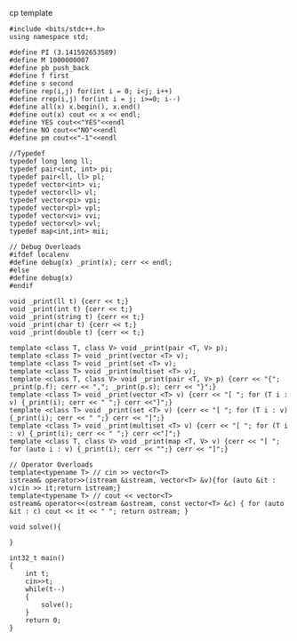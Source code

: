 cp template

    #include <bits/stdc++.h>
    using namespace std;
    
    #define PI (3.141592653589)
    #define M 1000000007
    #define pb push_back
    #define f first
    #define s second
    #define rep(i,j) for(int i = 0; i<j; i++)
    #define rrep(i,j) for(int i = j; i>=0; i--)
    #define all(x) x.begin(), x.end()
    #define out(x) cout << x << endl;
    #define YES cout<<"YES"<<endl
    #define NO cout<<"NO"<<endl
    #define pm cout<<"-1"<<endl
    
    //Typedef
    typedef long long ll;
    typedef pair<int, int> pi;
    typedef pair<ll, ll> pl;
    typedef vector<int> vi;
    typedef vector<ll> vl;
    typedef vector<pi> vpi;
    typedef vector<pl> vpl;
    typedef vector<vi> vvi;
    typedef vector<vl> vvl;
    typedef map<int,int> mii;
    
    // Debug Overloads
    #ifdef localenv
    #define debug(x) _print(x); cerr << endl;
    #else
    #define debug(x)
    #endif
    
    void _print(ll t) {cerr << t;}
    void _print(int t) {cerr << t;}
    void _print(string t) {cerr << t;}
    void _print(char t) {cerr << t;}
    void _print(double t) {cerr << t;}
    
    template <class T, class V> void _print(pair <T, V> p);
    template <class T> void _print(vector <T> v);
    template <class T> void _print(set <T> v);
    template <class T> void _print(multiset <T> v);
    template <class T, class V> void _print(pair <T, V> p) {cerr << "{"; _print(p.f); cerr << ","; _print(p.s); cerr << "}";}
    template <class T> void _print(vector <T> v) {cerr << "[ "; for (T i : v) {_print(i); cerr << " ";} cerr <<"]";}
    template <class T> void _print(set <T> v) {cerr << "[ "; for (T i : v) {_print(i); cerr << " ";} cerr << "]";}
    template <class T> void _print(multiset <T> v) {cerr << "[ "; for (T i : v) {_print(i); cerr << " ";} cerr <<"]";}
    template <class T, class V> void _print(map <T, V> v) {cerr << "[ "; for (auto i : v) {_print(i); cerr << "";} cerr << "]";}
    
    // Operator Overloads
    template<typename T> // cin >> vector<T>
    istream& operator>>(istream &istream, vector<T> &v){for (auto &it : v)cin >> it;return istream;}
    template<typename T> // cout << vector<T>
    ostream& operator<<(ostream &ostream, const vector<T> &c) { for (auto &it : c) cout << it << " "; return ostream; }
    
    void solve(){
        
    }
    
    int32_t main()
    {
        int t;
        cin>>t;
        while(t--)
        {
            solve();
        }
        return 0;
    }
